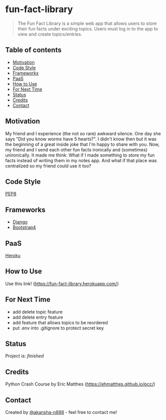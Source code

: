 # fun-fact-library
> The Fun Fact Library is a simple web app that allows users to store their fun facts under exciting topics. Users must log in to the app to view and create topics/entries.

## Table of contents
* [Motivation](#motivation)
* [Code Style](#code-style)
* [Frameworks](#frameworks)
* [PaaS](#paas)
* [How to Use](#how-to-use)
* [For Next Time](#for-next-time)
* [Status](#status)
* [Credits](#credits)
* [Contact](#contact)


## Motivation
My friend and I experience (the not so rare) awkward silence. One day she says "Did you know worms have 5 hearts?". 
I didn't know then but it was the beginning of a great inside joke that I'm happy to share with you. 
Now, my friend and I send each other fun facts ironically and (sometimes) unironically. 
It made me think: What if I made something to store my fun facts instead of writing them in my notes app. And what if that place was centralized so my friend could use it too?


## Code Style
[PEP8](https://pep8.org/)

## Frameworks
* [Django](https://www.djangoproject.com/)
* [Bootstrap4](https://getbootstrap.com/)

## PaaS
[Heroku](https://www.heroku.com/home)

## How to Use
Use this link! (https://fun-fact-library.herokuapp.com/)

## For Next Time
* add delete topic feature
* add delete entry feature
* add feature that allows topics to be reordered
* put .env into .gitignore to protect secret key

## Status
Project is: _finished_

## Credits
Python Crash Course by Eric Matthes (https://ehmatthes.github.io/pcc/)

## Contact
Created by [@akansha-n888](https://www.linkedin.com/in/akansha-nagar/) - feel free to contact me!

